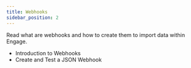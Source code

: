 ```yaml
---
title: Webhooks
sidebar_position: 2
---
```


Read what are webhooks and how to create them to import data within Engage.

- Introduction to Webhooks
- Create and Test a JSON Webhook 